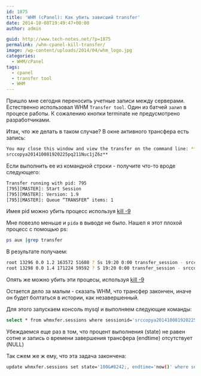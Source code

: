 ```yaml
---
id: 1875
title: 'WHM (cPanel): Как убить зависший transfer'
date: 2014-10-08T19:49:47+00:00
author: admin

guid: http://www.tech-notes.net/?p=1875
permalink: /whm-cpanel-kill-transfer/
image: /wp-content/uploads/2014/04/whm_logo.jpg
categories:
  - WHM/cPanel
tags:
  - cpanel
  - transfer tool
  - WHM
---
```

Пришло мне сегодня переносить учетные записи между серверами. Естественно использовал WHM `Transfer tool`. Один из батчей `залип` в процесе работы. К сожалению кнопки terminate не предусмотрено разработчиками.  

Итак, что же делать в таком случае? В окне активного трансфера есть запись:

```bash
You may close this window and view the transfer on the command line: **/usr/local/cpanel/bin/view_  
srccopya201410081920225pq211Nuc1jZ6z**
```

Если выполнить ее из командной строки - получите что-то вроде следующего:

```bash
Transfer running with pid: 795  
[795][MASTER]: Start Session  
[795][MASTER]: Version: 1.9  
[795][MASTER]: Queue “TRANSFER” items: 1
```

Имея pid можно убить процесс используя [kill -9](/manage-bash-processes-linux/)

  Мне повезло меньше и `pidа` в выводе не было. Нашел я этот плохой процесс с помощью ps:

```bash
ps aux |grep transfer
```

В результате получаем:

```bash
root 13296 0.0 1.2 163572 51608 ? Ss 19:20 0:00 transfer_session - srccopya201410081920225pq211Nuc1jZ6z - MASTER  
root 13298 0.0 1.4 171224 59592 ? S 19:20 0:00 transfer_session - srccopya201410081920225pq211Nuc1jZ6z - RESTORE:1
```

Опять же можно убить эти процесы, используя [kill -9](/manage-bash-processes-linux/)

Остается дело за малым - сказать WHM, что трансфер закончен, иначе он будет болтаться в истории, как незавершенный.

Для этого запускаем консоль mysql и выполняем следующие команды:

```bash
select * from whmxfer.sessions where sessionid='srccopya201410081920225pq211Nuc1jZ6z';
```

Убеждаемся еще раз в том, что процент выполнения (state) не равен сотне и запись о времени завершения трансфера (endtime) отсутствует (NULL)

Так сжем же ж ему, что эта задача закончена:

```bash
update whmxfer.sessions set state='100&#8242;, endtime='now()' where sessionid='srccopya201410081920225pq211Nuc1jZ6z';
```
